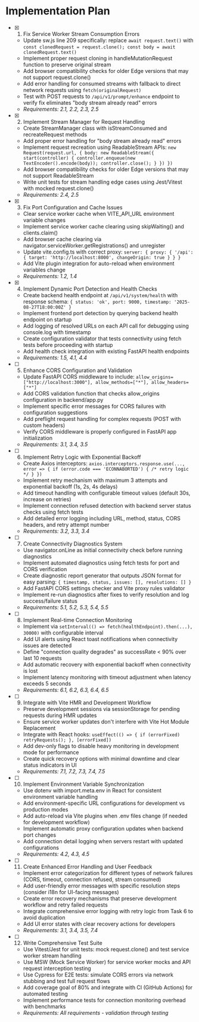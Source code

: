 # Implementation Plan

- [x] 1. Fix Service Worker Stream Consumption Errors

  - Update sw.js line 209 specifically: replace `await request.text()` with `const clonedRequest = request.clone(); const body = await clonedRequest.text()`
  - Implement proper request cloning in handleMutationRequest function to preserve original stream
  - Add browser compatibility checks for older Edge versions that may not support request.clone()
  - Add error handling for consumed streams with fallback to direct network requests using `fetch(originalRequest)`
  - Test with POST requests to `/api/v1/prompt/enhance` endpoint to verify fix eliminates "body stream already read" errors
  - _Requirements: 2.1, 2.2, 2.3, 2.5_

- [x] 2. Implement Stream Manager for Request Handling

  - Create StreamManager class with isStreamConsumed and recreateRequest methods
  - Add proper error handling for "body stream already read" errors
  - Implement request recreation using ReadableStream APIs: `new Request(request.url, { body: new ReadableStream({ start(controller) { controller.enqueue(new TextEncoder().encode(body)); controller.close(); } }) })`
  - Add browser compatibility checks for older Edge versions that may not support ReadableStream
  - Write unit tests for stream handling edge cases using Jest/Vitest with mocked request.clone()
  - _Requirements: 2.4, 2.5_

- [x] 3. Fix Port Configuration and Cache Issues

  - Clear service worker cache when VITE_API_URL environment variable changes
  - Implement service worker cache clearing using skipWaiting() and clients.claim()
  - Add browser cache clearing via navigator.serviceWorker.getRegistrations() and unregister
  - Update vite.config.ts with correct proxy: `server: { proxy: { '/api': { target: 'http://localhost:8000', changeOrigin: true } } }`
  - Add Vite plugin integration for auto-reload when environment variables change
  - _Requirements: 1.2, 1.4_

- [x] 4. Implement Dynamic Port Detection and Health Checks

  - Create backend health endpoint at `/api/v1/system/health` with response schema: `{ status: 'ok', port: 9000, timestamp: '2025-08-27T18:00:00Z' }`
  - Implement frontend port detection by querying backend health endpoint on startup
  - Add logging of resolved URLs on each API call for debugging using console.log with timestamp
  - Create configuration validator that tests connectivity using fetch tests before proceeding with startup
  - Add health check integration with existing FastAPI health endpoints
  - _Requirements: 1.5, 4.1, 4.4_

- [ ] 5. Enhance CORS Configuration and Validation

  - Update FastAPI CORS middleware to include: `allow_origins=["http://localhost:3000"], allow_methods=["*"], allow_headers=["*"]`
  - Add CORS validation function that checks allow_origins configuration in backend/app.py
  - Implement specific error messages for CORS failures with configuration suggestions
  - Add preflight request handling for complex requests (POST with custom headers)
  - Verify CORS middleware is properly configured in FastAPI app initialization
  - _Requirements: 3.1, 3.4, 3.5_

- [ ] 6. Implement Retry Logic with Exponential Backoff

  - Create Axios interceptors: `axios.interceptors.response.use(..., error => { if (error.code === 'ECONNABORTED') { /* retry logic */ } })`
  - Implement retry mechanism with maximum 3 attempts and exponential backoff (1s, 2s, 4s delays)
  - Add timeout handling with configurable timeout values (default 30s, increase on retries)
  - Implement connection refused detection with backend server status checks using fetch tests
  - Add detailed error logging including URL, method, status, CORS headers, and retry attempt number
  - _Requirements: 3.2, 3.3, 3.4_

- [ ] 7. Create Connectivity Diagnostics System

  - Use navigator.onLine as initial connectivity check before running diagnostics
  - Implement automated diagnostics using fetch tests for port and CORS verification
  - Create diagnostic report generator that outputs JSON format for easy parsing: `{ timestamp, status, issues: [], resolutions: [] }`
  - Add FastAPI CORS settings checker and Vite proxy rules validator
  - Implement re-run diagnostics after fixes to verify resolution and log success/failure status
  - _Requirements: 5.1, 5.2, 5.3, 5.4, 5.5_

- [ ] 8. Implement Real-time Connection Monitoring

  - Implement via `setInterval(() => fetch(healthEndpoint).then(...), 30000)` with configurable interval
  - Add UI alerts using React toast notifications when connectivity issues are detected
  - Define "connection quality degrades" as successRate < 90% over last 10 requests
  - Add automatic recovery with exponential backoff when connectivity is lost
  - Implement latency monitoring with timeout adjustment when latency exceeds 5 seconds
  - _Requirements: 6.1, 6.2, 6.3, 6.4, 6.5_

- [ ] 9. Integrate with Vite HMR and Development Workflow

  - Preserve development sessions via sessionStorage for pending requests during HMR updates
  - Ensure service worker updates don't interfere with Vite Hot Module Replacement
  - Integrate with React hooks: `useEffect(() => { if (errorFixed) retryRequests(); }, [errorFixed])`
  - Add dev-only flags to disable heavy monitoring in development mode for performance
  - Create quick recovery options with minimal downtime and clear status indicators in UI
  - _Requirements: 7.1, 7.2, 7.3, 7.4, 7.5_

- [ ] 10. Implement Environment Variable Synchronization

  - Use dotenv with import.meta.env in React for consistent environment variable handling
  - Add environment-specific URL configurations for development vs production modes
  - Add auto-reload via Vite plugins when .env files change (if needed for development workflow)
  - Implement automatic proxy configuration updates when backend port changes
  - Add connection detail logging when servers restart with updated configurations
  - _Requirements: 4.2, 4.3, 4.5_

- [ ] 11. Create Enhanced Error Handling and User Feedback

  - Implement error categorization for different types of network failures (CORS, timeout, connection refused, stream consumed)
  - Add user-friendly error messages with specific resolution steps (consider i18n for UI-facing messages)
  - Create error recovery mechanisms that preserve development workflow and retry failed requests
  - Integrate comprehensive error logging with retry logic from Task 6 to avoid duplication
  - Add UI error states with clear recovery actions for developers
  - _Requirements: 3.1, 3.4, 3.5, 7.4_

- [ ] 12. Write Comprehensive Test Suite
  - Use Vitest/Jest for unit tests: mock request.clone() and test service worker stream handling
  - Use MSW (Mock Service Worker) for service worker mocks and API request interception testing
  - Use Cypress for E2E tests: simulate CORS errors via network stubbing and test full request flows
  - Add coverage goal of 80% and integrate with CI (GitHub Actions) for automated testing
  - Implement performance tests for connection monitoring overhead with benchmarks
  - _Requirements: All requirements - validation through testing_
